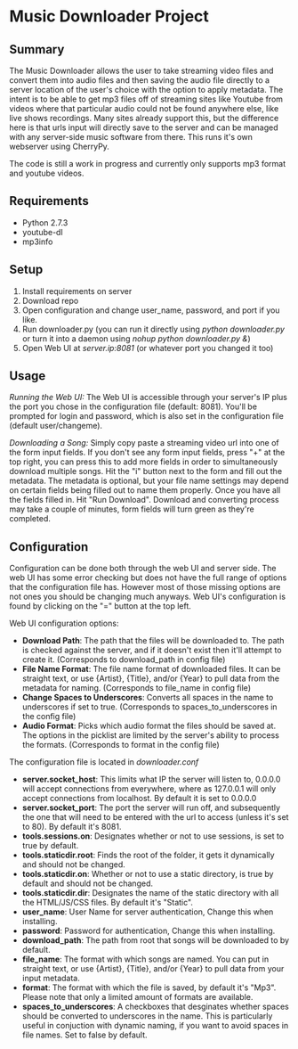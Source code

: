 # Music Downloader Project

## Summary

The Music Downloader allows the user to take streaming video files and convert them into audio files and then saving the audio file directly to a server location of the user's choice with the option to apply metadata.  The intent is to be able to get mp3 files off of streaming sites like Youtube from videos where that particular audio could not be found anywhere else, like live shows recordings.  Many sites already support this, but the difference here is that urls input will directly save to the server and can be managed with any server-side music software from there.  This runs it's own webserver using CherryPy.

The code is still a work in progress and currently only supports mp3 format and youtube videos.

## Requirements

- Python 2.7.3
- youtube-dl
- mp3info

## Setup

1. Install requirements on server
2. Download repo
3. Open configuration and change user_name, password, and port if you like.
4. Run downloader.py (you can run it directly using *python downloader.py* or turn it into a daemon using *nohup python downloader.py &*)
5. Open Web UI at *server.ip:8081* (or whatever port you changed it too)

## Usage

*Running the Web UI:* The Web UI is accessible through your server's IP plus the port you chose in the configuration file (default: 8081).  You'll be prompted for login and password, which is also set in the configuration file (default user/changeme).

*Downloading a Song:* Simply copy paste a streaming video url into one of the form input fields.  If you don't see any form input fields, press "+" at the top right, you can press this to add more fields in order to simultaneously download multiple songs.  Hit the "i" button next to the form and fill out the metadata.  The metadata is optional, but your file name settings may depend on certain fields being filled out to name them properly.  Once you have all the fields filled in.  Hit "Run Download".  Download and converting process may take a couple of minutes, form fields will turn green as they're completed.

## Configuration

Configuration can be done both through the web UI and server side.  The web UI has some error checking but does not have the full range of options that the configuration file has.  However most of those missing options are not ones you should be changing much anyways.  Web UI's configuration is found by clicking on the "=" button at the top left.

Web UI configuration options:

- **Download Path**: The path that the files will be downloaded to.  The path is checked against the server, and if it doesn't exist then it'll attempt to create it. (Corresponds to download_path in config file)
- **File Name Format**: The file name format of downloaded files.  It can be straight text, or use {Artist}, {Title}, and/or {Year} to pull data from the metadata for naming. (Corresponds to file_name in config file)
- **Change Spaces to Underscores**: Converts all spaces in the name to underscores if set to true.  (Corresponds to spaces_to_underscores in the config file)
- **Audio Format**: Picks which audio format the files should be saved at.  The options in the picklist are limited by the server's ability to process the formats.  (Corresponds to format in the config file)

The configuration file is located in *downloader.conf*

- **server.socket_host**: This limits what IP the server will listen to, 0.0.0.0 will accept connections from everywhere, where as 127.0.0.1 will only accept connections from localhost.  By default it is set to 0.0.0.0
- **server.socket_port**: The port the server will run off, and subsequently the one that will need to be entered with the url to access (unless it's set to 80).  By default it's 8081.
- **tools.sessions.on**: Designates whether or not to use sessions, is set to true by default.
- **tools.staticdir.root**: Finds the root of the folder, it gets it dynamically and should not be changed.
- **tools.staticdir.on**: Whether or not to use a static directory, is true by default and should not be changed.
- **tools.staticdir.dir**: Designates the name of the static directory with all the HTML/JS/CSS files.  By default it's "Static".
- **user_name**: User Name for server authentication, Change this when installing.
- **password**: Password for authentication, Change this when installing.
- **download_path**: The path from root that songs will be downloaded to by default.
- **file_name**: The format with which songs are named.  You can put in straight text, or use {Artist}, {Title}, and/or {Year} to pull data from your input metadata.
- **format**: The format with which the file is saved, by default it's "Mp3".  Please note that only a limited amount of formats are available.
- **spaces_to_underscores**: A checkboxes that desginates whether spaces should be converted to underscores in the name.  This is particularly useful in conjuction with dynamic naming, if you want to avoid spaces in file names.  Set to false by default.
